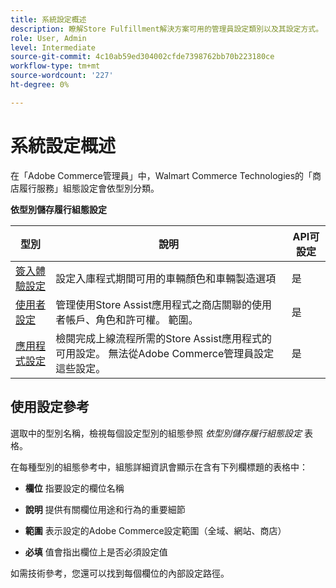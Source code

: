 ```yaml
---
title: 系統設定概述
description: 瞭解Store Fulfillment解決方案可用的管理員設定類別以及其設定方式。
role: User, Admin
level: Intermediate
source-git-commit: 4c10ab59ed304002cfde7398762bb70b223180ce
workflow-type: tm+mt
source-wordcount: '227'
ht-degree: 0%

---
```


# 系統設定概述

在「Adobe Commerce管理員」中，Walmart Commerce Technologies的「商店履行服務」組態設定會依型別分類。

**依型別儲存履行組態設定**

| **型別** | **說明** | **API可設定** |
|-------------------------------------------------------------------|--------------------------------------------------------------------------------------------------------------------------------------------------------------------------|----------------------|
| [簽入體驗設定](store-location-map-provider-setup.md) | 設定入庫程式期間可用的車輛顏色和車輛製造選項 | 是 |
| [使用者設定](user-setup.md) | 管理使用Store Assist應用程式之商店關聯的使用者帳戶、角色和許可權。 範圍。 | 是 |
| [應用程式設定](app-setup.md) | 檢閱完成上線流程所需的Store Assist應用程式的可用設定。 無法從Adobe Commerce管理員設定這些設定。 | 是 |


## 使用設定參考

選取中的型別名稱，檢視每個設定型別的組態參照 _依型別儲存履行組態設定_ 表格。

在每種型別的組態參考中，組態詳細資訊會顯示在含有下列欄標題的表格中：

- **欄位** 指要設定的欄位名稱

- **說明** 提供有關欄位用途和行為的重要細節

- **範圍** 表示設定的Adobe Commerce設定範圍（全域、網站、商店）

- **必填** 值會指出欄位上是否必須設定值

如需技術參考，您還可以找到每個欄位的內部設定路徑。

